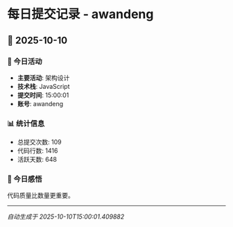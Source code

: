 # 每日提交记录 - awandeng

## 📅 2025-10-10

### 🎯 今日活动
- **主要活动**: 架构设计
- **技术栈**: JavaScript
- **提交时间**: 15:00:01
- **账号**: awandeng

### 📊 统计信息
- 总提交次数: 109
- 代码行数: 1416
- 活跃天数: 648

### 💭 今日感悟
代码质量比数量更重要。

---
*自动生成于 2025-10-10T15:00:01.409882*
